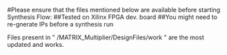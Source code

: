 #Please ensure that the files mentioned below are available before starting Synthesis Flow:
##Tested on Xilinx FPGA dev. board
##You might need to re-gnerate IPs before a synthesis run

Files present in " /MATRIX_Multiplier/DesignFiles/work " are the most updated and works.

